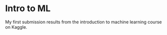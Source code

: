 # Intro to ML
 My first submission results from the introduction to machine learning course on Kaggle.

